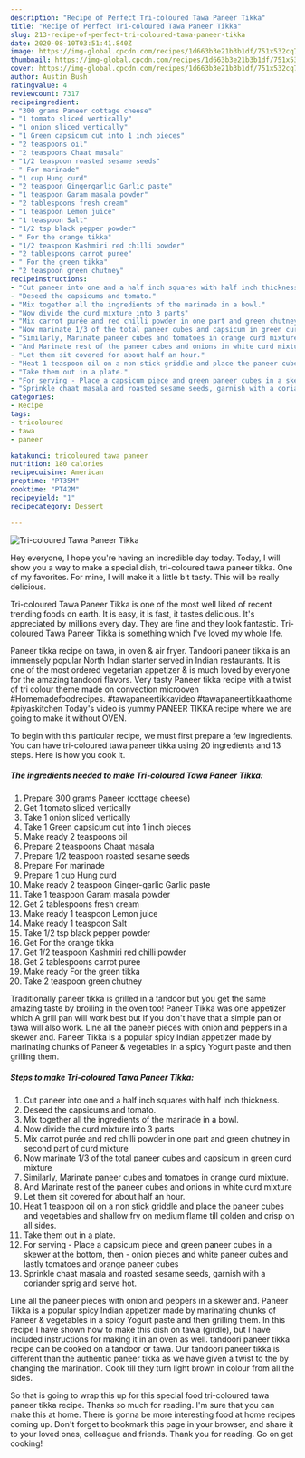 ```yaml
---
description: "Recipe of Perfect Tri-coloured Tawa Paneer Tikka"
title: "Recipe of Perfect Tri-coloured Tawa Paneer Tikka"
slug: 213-recipe-of-perfect-tri-coloured-tawa-paneer-tikka
date: 2020-08-10T03:51:41.840Z
image: https://img-global.cpcdn.com/recipes/1d663b3e21b3b1df/751x532cq70/tri-coloured-tawa-paneer-tikka-recipe-main-photo.jpg
thumbnail: https://img-global.cpcdn.com/recipes/1d663b3e21b3b1df/751x532cq70/tri-coloured-tawa-paneer-tikka-recipe-main-photo.jpg
cover: https://img-global.cpcdn.com/recipes/1d663b3e21b3b1df/751x532cq70/tri-coloured-tawa-paneer-tikka-recipe-main-photo.jpg
author: Austin Bush
ratingvalue: 4
reviewcount: 7317
recipeingredient:
- "300 grams Paneer cottage cheese"
- "1 tomato sliced vertically"
- "1 onion sliced vertically"
- "1 Green capsicum cut into 1 inch pieces"
- "2 teaspoons oil"
- "2 teaspoons Chaat masala"
- "1/2 teaspoon roasted sesame seeds"
- " For marinade"
- "1 cup Hung curd"
- "2 teaspoon Gingergarlic Garlic paste"
- "1 teaspoon Garam masala powder"
- "2 tablespoons fresh cream"
- "1 teaspoon Lemon juice"
- "1 teaspoon Salt"
- "1/2 tsp black pepper powder"
- " For the orange tikka"
- "1/2 teaspoon Kashmiri red chilli powder"
- "2 tablespoons carrot puree"
- " For the green tikka"
- "2 teaspoon green chutney"
recipeinstructions:
- "Cut paneer into one and a half inch squares with half inch thickness."
- "Deseed the capsicums and tomato."
- "Mix together all the ingredients of the marinade in a bowl."
- "Now divide the curd mixture into 3 parts"
- "Mix carrot purée and red chilli powder in one part and green chutney in second part of curd mixture"
- "Now marinate 1/3 of the total paneer cubes and capsicum in green curd mixture"
- "Similarly, Marinate paneer cubes and tomatoes in orange curd mixture."
- "And Marinate rest of the paneer cubes and onions in white curd mixture"
- "Let them sit covered for about half an hour."
- "Heat 1 teaspoon oil on a non stick griddle and place the paneer cubes and vegetables and shallow fry on medium flame till golden and crisp on all sides."
- "Take them out in a plate."
- "For serving - Place a capsicum piece and green paneer cubes in a skewer at the bottom, then onion pieces and white paneer cubes and lastly tomatoes and orange paneer cubes"
- "Sprinkle chaat masala and roasted sesame seeds, garnish with a coriander sprig and serve hot."
categories:
- Recipe
tags:
- tricoloured
- tawa
- paneer

katakunci: tricoloured tawa paneer 
nutrition: 180 calories
recipecuisine: American
preptime: "PT35M"
cooktime: "PT42M"
recipeyield: "1"
recipecategory: Dessert

---
```



![Tri-coloured Tawa Paneer Tikka](https://img-global.cpcdn.com/recipes/1d663b3e21b3b1df/751x532cq70/tri-coloured-tawa-paneer-tikka-recipe-main-photo.jpg)

Hey everyone, I hope you're having an incredible day today. Today, I will show you a way to make a special dish, tri-coloured tawa paneer tikka. One of my favorites. For mine, I will make it a little bit tasty. This will be really delicious.

Tri-coloured Tawa Paneer Tikka is one of the most well liked of recent trending foods on earth. It is easy, it is fast, it tastes delicious. It's appreciated by millions every day. They are fine and they look fantastic. Tri-coloured Tawa Paneer Tikka is something which I've loved my whole life.

Paneer tikka recipe on tawa, in oven &amp; air fryer. Tandoori paneer tikka is an immensely popular North Indian starter served in Indian restaurants. It is one of the most ordered vegetarian appetizer &amp; is much loved by everyone for the amazing tandoori flavors. Very tasty Paneer tikka recipe with a twist of tri colour theme made on convection microoven #Homemadefoodrecipes. #tawapaneertikkavideo #tawapaneertikkaathome #piyaskitchen Today&#39;s video is yummy PANEER TIKKA recipe where we are going to make it without OVEN.


To begin with this particular recipe, we must first prepare a few ingredients. You can have tri-coloured tawa paneer tikka using 20 ingredients and 13 steps. Here is how you cook it.

<!--inarticleads1-->

##### The ingredients needed to make Tri-coloured Tawa Paneer Tikka:

1. Prepare 300 grams Paneer (cottage cheese)
1. Get 1 tomato sliced vertically
1. Take 1 onion sliced vertically
1. Take 1 Green capsicum cut into 1 inch pieces
1. Make ready 2 teaspoons oil
1. Prepare 2 teaspoons Chaat masala
1. Prepare 1/2 teaspoon roasted sesame seeds
1. Prepare  For marinade
1. Prepare 1 cup Hung curd
1. Make ready 2 teaspoon Ginger-garlic Garlic paste
1. Take 1 teaspoon Garam masala powder
1. Get 2 tablespoons fresh cream
1. Make ready 1 teaspoon Lemon juice
1. Make ready 1 teaspoon Salt
1. Take 1/2 tsp black pepper powder
1. Get  For the orange tikka
1. Get 1/2 teaspoon Kashmiri red chilli powder
1. Get 2 tablespoons carrot puree
1. Make ready  For the green tikka
1. Take 2 teaspoon green chutney


Traditionally paneer tikka is grilled in a tandoor but you get the same amazing taste by broiling in the oven too! Paneer Tikka was one appetizer which A grill pan will work best but if you don&#39;t have that a simple pan or tawa will also work. Line all the paneer pieces with onion and peppers in a skewer and. Paneer Tikka is a popular spicy Indian appetizer made by marinating chunks of Paneer &amp; vegetables in a spicy Yogurt paste and then grilling them. 

<!--inarticleads2-->

##### Steps to make Tri-coloured Tawa Paneer Tikka:

1. Cut paneer into one and a half inch squares with half inch thickness.
1. Deseed the capsicums and tomato.
1. Mix together all the ingredients of the marinade in a bowl.
1. Now divide the curd mixture into 3 parts
1. Mix carrot purée and red chilli powder in one part and green chutney in second part of curd mixture
1. Now marinate 1/3 of the total paneer cubes and capsicum in green curd mixture
1. Similarly, Marinate paneer cubes and tomatoes in orange curd mixture.
1. And Marinate rest of the paneer cubes and onions in white curd mixture
1. Let them sit covered for about half an hour.
1. Heat 1 teaspoon oil on a non stick griddle and place the paneer cubes and vegetables and shallow fry on medium flame till golden and crisp on all sides.
1. Take them out in a plate.
1. For serving - Place a capsicum piece and green paneer cubes in a skewer at the bottom, then - onion pieces and white paneer cubes and lastly tomatoes and orange paneer cubes
1. Sprinkle chaat masala and roasted sesame seeds, garnish with a coriander sprig and serve hot.


Line all the paneer pieces with onion and peppers in a skewer and. Paneer Tikka is a popular spicy Indian appetizer made by marinating chunks of Paneer &amp; vegetables in a spicy Yogurt paste and then grilling them. In this recipe I have shown how to make this dish on tawa (girdle), but I have included instructions for making it in an oven as well. tandoori paneer tikka recipe can be cooked on a tandoor or tawa. Our tandoori paneer tikka is different than the authentic paneer tikka as we have given a twist to the by changing the marination. Cook till they turn light brown in colour from all the sides. 

So that is going to wrap this up for this special food tri-coloured tawa paneer tikka recipe. Thanks so much for reading. I'm sure that you can make this at home. There is gonna be more interesting food at home recipes coming up. Don't forget to bookmark this page in your browser, and share it to your loved ones, colleague and friends. Thank you for reading. Go on get cooking!

